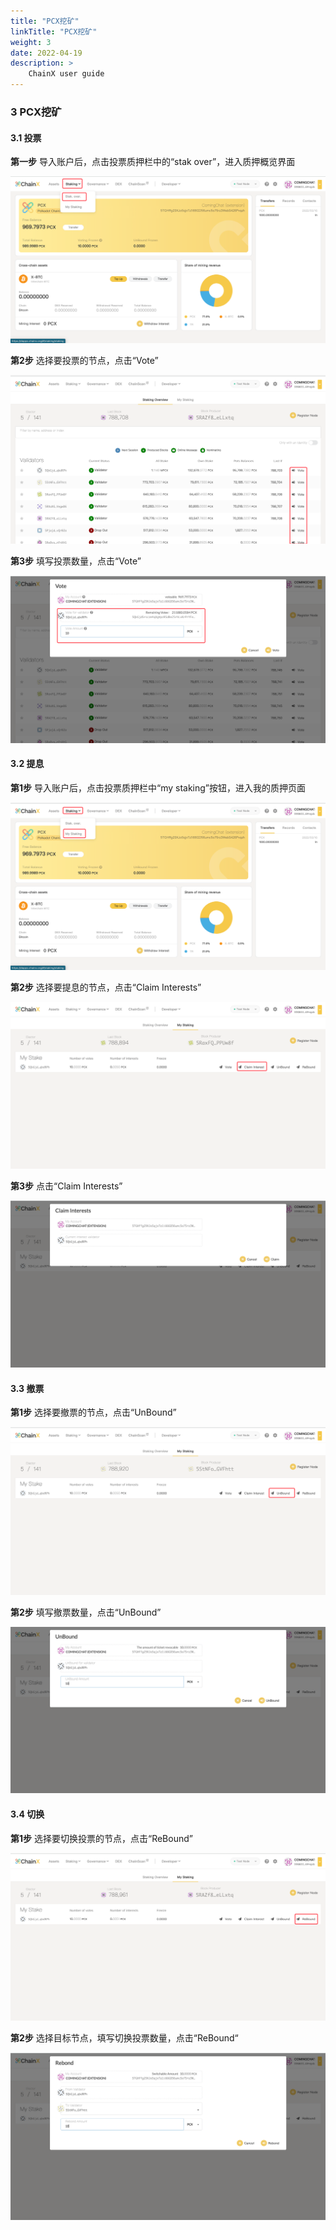 ```yaml
---
title: "PCX挖矿"
linkTitle: "PCX挖矿"
weight: 3
date: 2022-04-19
description: >
    ChainX user guide
---
```


### 3 PCX挖矿

#### 3.1 投票

**第一步**
导入账户后，点击投票质押栏中的“stak over”，进入质押概览界面

![](/images/pcx.png)

**第2步** 
选择要投票的节点，点击“Vote”

![](/images/pcx2.png)

**第3步**
填写投票数量，点击“Vote”

![](/images/pcx3.png)

#### 3.2 提息

**第1步**
导入账户后，点击投票质押栏中“my staking”按钮，进入我的质押页面

![](/images/pcx4.png)

**第2步** 选择要提息的节点，点击“Claim Interests”

![](/images/pcx5.png)

**第3步** 点击“Claim Interests”

![](/images/pcx6.png)


#### 3.3 撤票

**第1步**
选择要撤票的节点，点击“UnBound”

![](/images/pcx7.png)

**第2步**
填写撤票数量，点击“UnBound”

![](/images/pcx8.png)

#### 3.4 切换

**第1步**
选择要切换投票的节点，点击“ReBound”

![](/images/pcx9.png)

**第2步**
选择目标节点，填写切换投票数量，点击“ReBound“

![](/images/pcx10.png)
